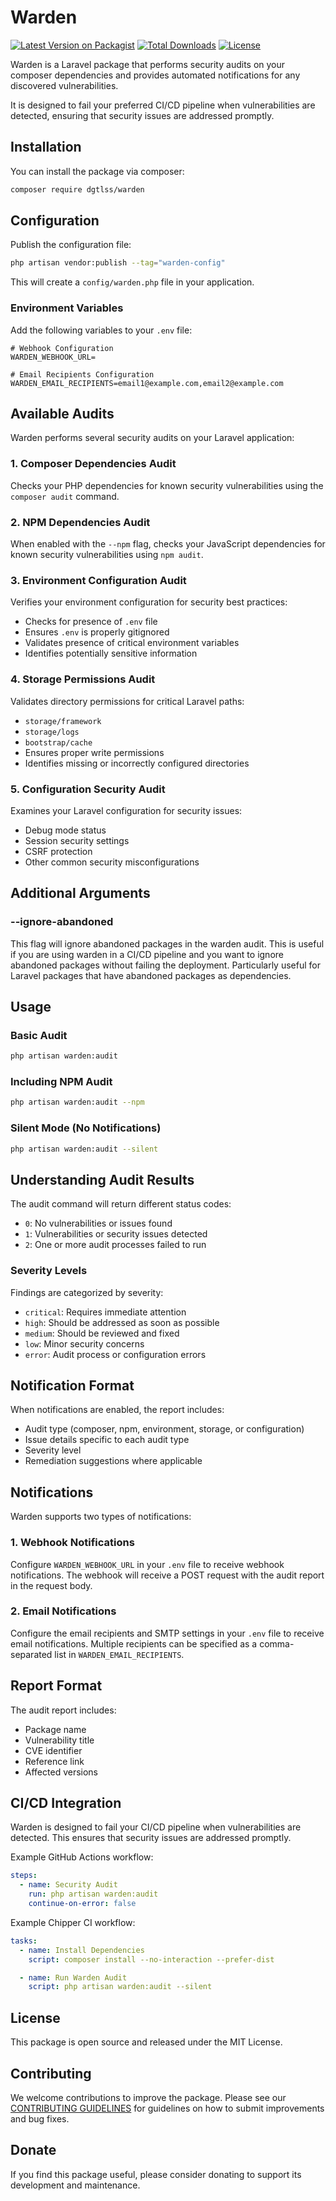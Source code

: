 # Warden

[![Latest Version on Packagist](https://img.shields.io/packagist/v/dgtlss/warden.svg?style=flat-square)](https://packagist.org/packages/dgtlss/warden)
[![Total Downloads](https://img.shields.io/packagist/dt/dgtlss/warden.svg?style=flat-square)](https://packagist.org/packages/dgtlss/warden)
[![License](https://img.shields.io/packagist/l/dgtlss/warden.svg?style=flat-square)](https://packagist.org/packages/dgtlss/warden)

Warden is a Laravel package that performs security audits on your composer dependencies and provides automated notifications for any discovered vulnerabilities. 

It is designed to fail your preferred CI/CD pipeline when vulnerabilities are detected, ensuring that security issues are addressed promptly.

## Installation

You can install the package via composer:

```bash
composer require dgtlss/warden
```

## Configuration

Publish the configuration file:

```bash
php artisan vendor:publish --tag="warden-config"
```

This will create a `config/warden.php` file in your application.

### Environment Variables

Add the following variables to your `.env` file:

```env
# Webhook Configuration
WARDEN_WEBHOOK_URL=
```

```env
# Email Recipients Configuration
WARDEN_EMAIL_RECIPIENTS=email1@example.com,email2@example.com
```

## Available Audits

Warden performs several security audits on your Laravel application:

### 1. Composer Dependencies Audit
Checks your PHP dependencies for known security vulnerabilities using the `composer audit` command.

### 2. NPM Dependencies Audit
When enabled with the `--npm` flag, checks your JavaScript dependencies for known security vulnerabilities using `npm audit`.

### 3. Environment Configuration Audit
Verifies your environment configuration for security best practices:
- Checks for presence of `.env` file
- Ensures `.env` is properly gitignored
- Validates presence of critical environment variables
- Identifies potentially sensitive information

### 4. Storage Permissions Audit
Validates directory permissions for critical Laravel paths:
- `storage/framework`
- `storage/logs`
- `bootstrap/cache`
- Ensures proper write permissions
- Identifies missing or incorrectly configured directories

### 5. Configuration Security Audit
Examines your Laravel configuration for security issues:
- Debug mode status
- Session security settings
- CSRF protection
- Other common security misconfigurations

## Additional Arguments

### --ignore-abandoned

This flag will ignore abandoned packages in the warden audit. This is useful if you are using warden in a CI/CD pipeline and you want to ignore abandoned packages without failing the deployment. Particularly useful for Laravel packages that have abandoned packages as dependencies.

## Usage

### Basic Audit
```bash
php artisan warden:audit
```

### Including NPM Audit
```bash
php artisan warden:audit --npm
```

### Silent Mode (No Notifications)
```bash
php artisan warden:audit --silent
```

## Understanding Audit Results

The audit command will return different status codes:
- `0`: No vulnerabilities or issues found
- `1`: Vulnerabilities or security issues detected
- `2`: One or more audit processes failed to run

### Severity Levels

Findings are categorized by severity:
- `critical`: Requires immediate attention
- `high`: Should be addressed as soon as possible
- `medium`: Should be reviewed and fixed
- `low`: Minor security concerns
- `error`: Audit process or configuration errors

## Notification Format

When notifications are enabled, the report includes:
- Audit type (composer, npm, environment, storage, or configuration)
- Issue details specific to each audit type
- Severity level
- Remediation suggestions where applicable

## Notifications

Warden supports two types of notifications:

### 1. Webhook Notifications
Configure `WARDEN_WEBHOOK_URL` in your `.env` file to receive webhook notifications. The webhook will receive a POST request with the audit report in the request body.

### 2. Email Notifications
Configure the email recipients and SMTP settings in your `.env` file to receive email notifications. Multiple recipients can be specified as a comma-separated list in `WARDEN_EMAIL_RECIPIENTS`.

## Report Format

The audit report includes:
- Package name
- Vulnerability title
- CVE identifier
- Reference link
- Affected versions

## CI/CD Integration

Warden is designed to fail your CI/CD pipeline when vulnerabilities are detected. This ensures that security issues are addressed promptly.

Example GitHub Actions workflow:

```yaml
steps:
  - name: Security Audit
    run: php artisan warden:audit
    continue-on-error: false
```

Example Chipper CI workflow:

```yaml
tasks:
  - name: Install Dependencies
    script: composer install --no-interaction --prefer-dist

  - name: Run Warden Audit
    script: php artisan warden:audit --silent
```

## License

This package is open source and released under the MIT License.

## Contributing

We welcome contributions to improve the package. Please see our [CONTRIBUTING GUIDELINES](CONTRIBUTING.md) for guidelines on how to submit improvements and bug fixes.

## Donate

If you find this package useful, please consider donating to support its development and maintenance.
